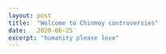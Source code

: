 ```yaml
---
layout: post
title:  "Welcome to Chinmoy controversies"
date:   2020-06-25
excerpt: "humanity please love"
---
```


